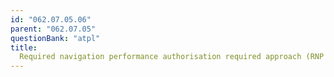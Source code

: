 ```yaml
---
id: "062.07.05.06"
parent: "062.07.05"
questionBank: "atpl"
title:
  Required navigation performance authorisation required approach (RNP AR APCH)
---
```

